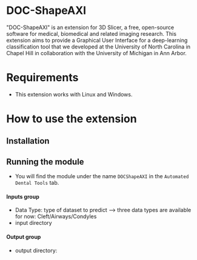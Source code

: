 
# DOC-ShapeAXI

"DOC-ShapeAXI" is an extension for 3D Slicer, a free, open-source software for medical, biomedical and related imaging research. This extension aims to provide a Graphical User Interface for a deep-learning classification tool that we developed at the University of North Carolina in Chapel Hill in collaboration with the University of Michigan in Ann Arbor. 

# Requirements

 - This extension works with Linux and Windows.

# How to use the extension
 
## Installation

## Running the module

 - You will find the module under the name  `DOCShapeAXI` in the `Automated Dental Tools` tab.
 #### Inputs group
 - Data Type: type of dataset to predict --> three data types are available for now: Cleft/Airways/Condyles
 - input directory
 #### Output group
 - output directory: 
